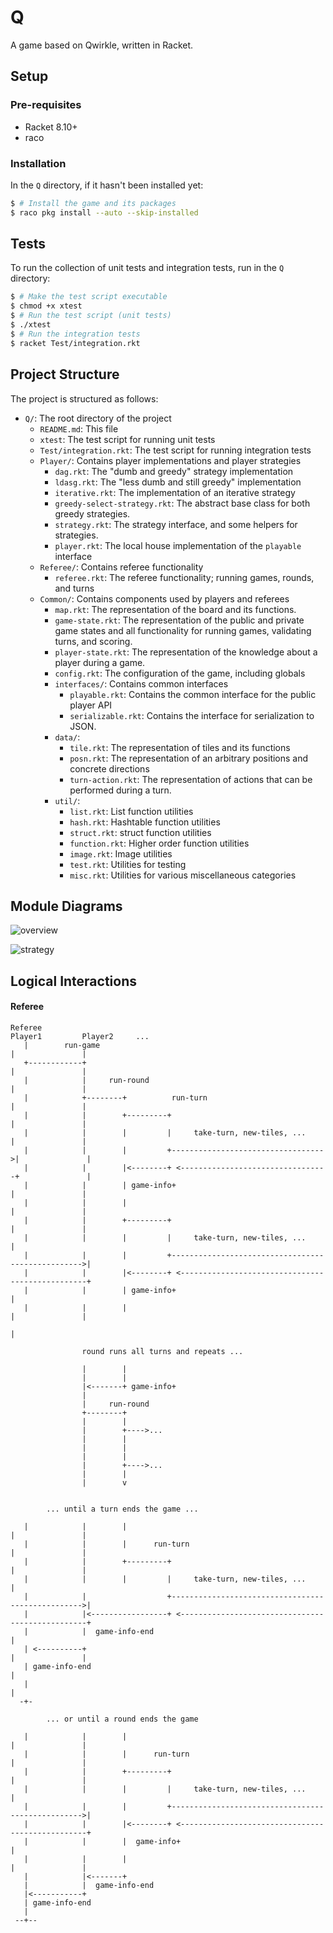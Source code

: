 # Q

A game based on Qwirkle, written in Racket.

## Setup

### Pre-requisites

- Racket 8.10+
- raco

### Installation

In the `Q` directory, if it hasn't been installed yet:

```bash
$ # Install the game and its packages
$ raco pkg install --auto --skip-installed
```

## Tests

To run the collection of unit tests and integration tests, run in the
`Q` directory:

```bash
$ # Make the test script executable
$ chmod +x xtest
$ # Run the test script (unit tests)
$ ./xtest
$ # Run the integration tests
$ racket Test/integration.rkt
```

## Project Structure

The project is structured as follows:

- `Q/`: The root directory of the project
  - `README.md`: This file
  - `xtest`: The test script for running unit tests
  - `Test/integration.rkt`: The test script for running integration tests
  - `Player/`: Contains player implementations and player strategies
    - `dag.rkt`: The "dumb and greedy" strategy implementation
    - `ldasg.rkt`: The "less dumb and still greedy" implementation
    - `iterative.rkt`: The implementation of an iterative strategy
    - `greedy-select-strategy.rkt`: The abstract base class for both
      greedy strategies.
    - `strategy.rkt`: The strategy interface, and some helpers for
      strategies.
    - `player.rkt`: The local house implementation of the `playable` interface 
  - `Referee/`: Contains referee functionality
    - `referee.rkt`: The referee functionality; running games, rounds,
      and turns
  - `Common/`: Contains components used by players and referees
    - `map.rkt`: The representation of the board and its functions.
    - `game-state.rkt`: The representation of the public and private
      game states and all functionality for running games, validating
      turns, and scoring.
    - `player-state.rkt`: The representation of the knowledge about a
      player during a game.
    - `config.rkt`: The configuration of the game, including globals
    - `interfaces/`: Contains common interfaces
      - `playable.rkt`: Contains the common interface for the public
        player API
      - `serializable.rkt`: Contains the interface for serialization to
        JSON.
    - `data/`:
      - `tile.rkt`: The representation of tiles and its functions
      - `posn.rkt`: The representation of an arbitrary positions and
        concrete directions
      - `turn-action.rkt`: The representation of actions that can be
        performed during a turn.
    - `util/`:
      - `list.rkt`: List function utilities
      - `hash.rkt`: Hashtable function utilities
      - `struct.rkt`: struct function utilities
      - `function.rkt`: Higher order function utilities
      - `image.rkt`: Image utilities
      - `test.rkt`: Utilities for testing
      - `misc.rkt`: Utilities for various miscellaneous categories

## Module Diagrams

![overview](https://files.priime.dev/swdev/overview.png)

![strategy](https://files.priime.dev/swdev/strategy.png)

## Logical Interactions

#### Referee 
```
Referee                                                             Player1         Player2     ...
   |        run-game                                                   |               |
   +------------+                                                      |               |
   |            |     run-round                                        |               |
   |            +--------+          run-turn                           |               |
   |            |        +---------+                                   |               |
   |            |        |         |     take-turn, new-tiles, ...     |               |
   |            |        |         +---------------------------------->|               |
   |            |        |<--------+ <---------------------------------+               |
   |            |        | game-info+                                  |               |
   |            |        |                                             |               |
   |            |        +---------+                                   |               |
   |            |        |         |     take-turn, new-tiles, ...                     |
   |            |        |         +-------------------------------------------------->|
   |            |        |<--------+ <-------------------------------------------------+
   |            |        | game-info+                                                  |
   |            |        |                                             |               |
                                                                       |

                round runs all turns and repeats ...

                |        |
                |        |
                |<-------+ game-info+
                |
                |     run-round
                +--------+
                |        |
                |        +---->...
                |        |
                |        |
                |        |
                |        +---->...
                |        |
                |        v


        ... until a turn ends the game ...

   |            |        |                                             |               |
   |            |        |      run-turn                               |               |
   |            |        +---------+                                   |               |
   |            |        |         |     take-turn, new-tiles, ...                     |
   |            |                  +-------------------------------------------------->|
   |            |<-----------------+ <-------------------------------------------------+
   |            |  game-info-end                                                       |
   | <----------+                                                      |               |
   | game-info-end                                                     |
   |                                                                   |
  -+-

        ... or until a round ends the game

   |            |        |                                             |               |
   |            |        |      run-turn                               |               |
   |            |        +---------+                                   |               |
   |            |        |         |     take-turn, new-tiles, ...                     |
   |            |        |         +-------------------------------------------------->|
   |            |        |<--------+ <-------------------------------------------------+
   |            |        |  game-info+                                                 |
   |            |        |                                             |               |
   |            |<-------+
   |            |  game-info-end
   |<-----------+
   | game-info-end
   |
 --+--
```
